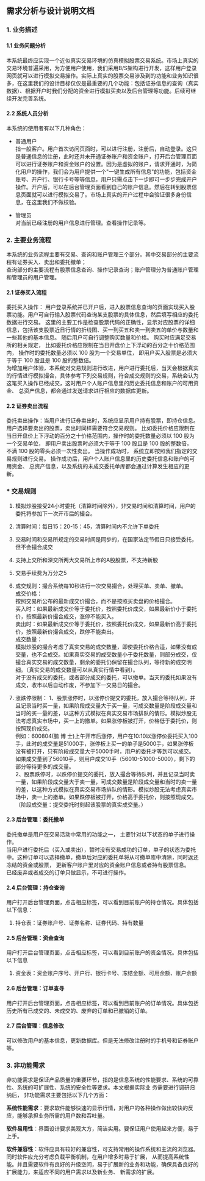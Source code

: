 ## 需求分析与设计说明文档

### 1. 业务描述    
#### 1.1 业务问题分析   
  本系统最终应实现一个近似真实交易环境的仿真模拟股票交易系统。市场上真实的交易环境普遍采用，为方便用户使用，我们采用B/S架构进行开发，这样用户登录网页就可以进行模拟交易操作。实际上真实的股票交易涉及到的功能和业务知识很多，在这里我们的设计目标仅仅是最重要的几个功能：包括证券信息的查询（真实数据）、根据开户时我们分配的资金进行模拟买卖以及后台管理等功能。后续可继续开发完善系统。

#### 2.2 系统人员分析        
本系统的使用者有以下几种角色：   
* 普通用户   
  指一般客户。用户首次访问页面时，可以进行注册，注册后，自动登录。这只是普通信息的注册，此时还并未开通证券账户和资金账户，打开后台管理页面可以进行证券账户和资金账户的设置。因为是虚拟的账户，请求开通时，为简化用户的操作，我们会为用户提供一个"一键生成所有信息"的功能，包括资金账号、开户行、银行卡号等等信息，用户只需点击下一步即可一步步完成开户操作。开户后，可以在后台管理页面看到自己的账户信息。然后在转到股票信息页面就可以进行模拟交易了。市场上真实的开户过程中会验证很多身份信息，在这里我们不做校验。

* 管理员    
  对当前已经注册的用户信息进行管理。查看操作记录等。

### 2. 主要业务流程   
本系统的业务流程主要有交易、查询和账户管理三个部分。其中交易部分的主要流程有证券买入、卖出和委托撤单；   
查询部分的主要流程有股票信息查询、操作记录查询；账户管理分为普通账户管理和管理员的用户管理。

#### 2.1 证券买入流程    
  委托买入操作： 用户登录系统并已开户后，进入股票信息查询的页面实现买入股票功能。用户可自行输入股票代码查询某支股票的具体信息，然后填写相应的委托数据进行交易。 这里的主要工作是检查股票代码的正确性，显示对应股票的详细信息，包括该支股票近日行情的折线图、买一到买五和卖一到卖五的单价与数量和一些其他的基本信息。 随后用户可自行调整购买数量和价格。 购买时应满足交易所的相关规定， 比如委托价格应限制在当日开盘价上下浮动的百分之十价格范围内， 操作时的委托数量必须以 100 股为一个交易单位， 即用户买入股票是必须大于等于 100 股且是 100 股的整数倍。   
  为增加用户体验，本系统对交易规则进行改进，用户进行委托后，当天会根据真实的行情进行模拟撮合，具体参考下列交易规则，符合成交规则的交易，系统会认为这笔买入操作已经成交，这时用户个人账户信息里的历史委托信息和账户的可用资金、 总资产信息，都会通过发送请求进行相应的数据库更新。

#### 2.2 证券卖出流程   
  委托卖出操作：当用户进行证券卖出时，系统应显示用户持有股票，即持仓信息。 用户选择要卖出的股票，卖出时同样需要符合交易规则。 比如委托价格应限制在当日开盘价上下浮动的百分之十价格范围内，操作时的委托数量必须以 100 股为一个交易单位， 即用户卖出股票时必须大于等于 100 股且是 100 股的整数倍， 不满 100 股的零头必须一次性卖出。 当操作成功时， 系统立即按照我们指定的交易规则进行交易。 操作成功后，用户个人账户信息里的历史委托信息和账户的可用资金、 总资产信息，以及系统的未成交委托单库都会通过计算发生相应的更新。

### * 交易规则   
1. 模拟炒股接受24小时委托（清算时间除外），非交易时间和清算时间，用户的委托将参加下一次开市后的撮合。   

2. 清算时间：每日15：20-15：45，清算时间内不允许下单委托   

3. 交易时间和交易所规定的交易时间是同步的，在国家法定节假日只接受委托，但不会撮合成交   

4. 支持上交所和深交所两大交易所上市的A股股票，不支持新股   

5. 交易手续费为万分之5    

6. 成交规则：撮合系统每10秒进行一次交易撮合，处理买单、卖单、撤单。   
   成交价格：   
   按照交易所公布的最新成交价撮合，而不是按照买卖盘的价格撮合。   
   买入时：如果最新成交价等于委托价，按照委托价成交，如果最新价小于委托价，按照最新价撮合成交，涨停不能买入。   
   卖出时：如果最新成交价等于委托价，按照委托价成交，如果最新价高于委托价，按照最新价撮合成交，跌停不能卖出。   
   成交数量：   
   模拟炒股的撮合考虑了真实交易的成交数量，即使委托价格合适，如果没有成交量，也不会成交。如果真实交易的成交数量小于委托数量，则部分成交，仅撮合真实交易的成交数量，剩余的委托仍保留在撮合队列，等待新的成交明细。（真实交易的成交数量可以从真实行情中看到）。   
   对于没有成交的委托，或者部分成交的委托，可以撤单。当天的委托如果没有成交，收市以后自动作废，不参加下一交易日的撮合。   
   
7. 涨跌停限制：
  1、股票涨停时，以涨停价提交的委托，放入撮合等待队列，并且记录当时买一量，如果阶段成交量大于买一量，可成交数量是阶段成交量和当时的买一量的差，以这种方式模拟在真实交易市场排队的情形。模拟炒股无法考虑真实市场中，买一上的撤单。如果涨停板被打开，价格低于委托价，则按照现价成交。   
  例如：600804(鹏 博 士)上午开市后涨停，用户在10:10以涨停价委托买入100手，此时的成交量是51000手，涨停板上买一的单子是5000手，如果涨停板没有被打开，只有阶段成交量大于5000手时，用户的委托才等到可以成交。如果成交量到了56010手，则用户成交10手（56010-51000-5000），剩下的部分等待更多的成交量。   
  2、股票跌停时，以跌停价提交的委托，放入撮合等待队列，并且记录当时卖一量，如果阶段成交量大于卖一量，可成交数量是阶段成交量和当时的卖一量的差，以这种方式模拟在真实交易市场排队的情形。模拟炒股无法考虑真实市场中，卖一上的撤单。如果跌停板被打开，价格高于委托价，则按照现成交。（阶段成交量：提交委托时刻起该股票的真实成交量。） 

#### 2.3 后台管理：委托撤单   
  委托撤单是用户在交易活动中常用的功能之一， 主要针对以下状态的单子进行操作。   
  当用户进行委托后（买入或卖出），暂时没有交易成功的订单，单子的状态为委托中。这种订单可以选择撤单，撤单后对应的委托单将从可撤单库中清除，同时返还冻结的资金或股票， 更新客户账户里对应的资金账户信息或者持有股票信息。  
  已经废弃或者成交的订单只做显示，不可进行操作。

#### 2.4 后台管理：持仓查询     
  用户打开后台管理页面，点击相应标签，可以看到目前账户的持仓情况。具体包括以下信息：   
  1. 持仓表：证券账户号、证券名称、证券代码、持有数量     
    

#### 2.5 后台管理：资金查询     
  用户打开后台管理页面，点击相应标签，可以看到目前账户的资金情况。具体包括以下信息   
  1. 资金表：资金账户序号、开户行、银行卡号、冻结金额、可用余额、账户余额

#### 2.6 后台管理：订单查寻     
  用户打开后台管理页面，点击相应标签，可以看到目前账户的订单情况。具体包括历史所有已成交的、未成交的、废弃的订单和已撤销的订单。

#### 2.7 后台管理：信息修改
  可以修改用户的基本信息，更新数据库。但是无法修改注册时的手机号和证券账户等。

### 3. 非功能需求   
  非功能需求是保证产品质量的重要环节，指的是信息系统的性能要求、系统的可靠性、系统的可扩展性、系统的安全性等要求。本文根据实际业
  务需要进行调研归纳后， 非功能需求主要包括以下几个方面：   
  
  **系统性能需求**：要求软件能够快速的显示行情，对用户的各种操作做出较快的反应，能够承担业务所需的用户数和吞吐量。   
  
  **软件易用性**：界面设计要求美观大方，简洁实用。要保证用户使用起来方便，易于上手。   
  
  **软件兼容性**：软件应具有较好的兼容性，可支持常用的操作系统和主流的浏览器。同时软件应充分考虑负载平衡机制，在用户增多时易于扩展，
  从而提高系统性能。并且需要软件有良好的升级空间，易于扩展新的业务和功能，确保具备良好的扩展能力，来适应不同的用户需求以及新业务、
  新需求的扩展。
  
